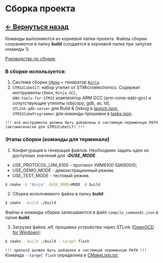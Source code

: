 # Сборка проекта

## **[<- Вернуться назад](../docs.md)**

Команды выполняются из корневой папки проекта.
Файлы сборки сохраняются в папку **_build_** (создается в корневой папке при запуске команды 1).

[Руководство по сборке](https://github.com/MaJerle/stm32-cube-cmake-vscode?tab=readme-ov-file).

### В сборке используется:

1. Система сборки [`CMake`](https://cmake.org/) + генератор [`Ninja`](https://github.com/ninja-build/ninja/releases). <br>
2. `STM32CubeCLT`: набор утилит от STMicroelectronics. Содержит инструменты `CMake`, `Ninja`, `GCC`, <br>
   `GNU-tools-for-STM32` компилятор ARM GCC (arm-none-eabi-gcc) и сопутствующие утилиты (objcopy, gdb, as, ld), <br>
   `STLInk-gdb-server` для Build & Debug в [launch.json](./.vscode/launch.json), <br>
   `STM32CubeProgrammer` для команды прошивки в [tasks.json](./.vscode/tasks.json).

`!!! все инструменты должны быть добавлены в системную переменную PATH (автоматически для STM32CubeCLT) !!! ` <br>

### Этапы сборки (команды для терминала)

1. Конфигурация и генерация файлов. Необходимо задать одно из доступных значений для **_-DUSE_MODE_**. <br>

- USE_PROTOCOL_UIM_6100 - протокол УИМ6100 (ШК6000);
- USE_DEMO_MODE - демонстрационный режим;
- USE_TEST_MODE - тестовый режим.

```sh
$ cmake -G "Ninja" -DUSE_MODE=MODE -B build
```

2. Сборка исполняемого файла в папку **_build_**:

```sh
$ cmake --build ./build
```

Файлы и команды сборки записываются в файл `compile_commands.json` в папке **_build_**.

3. Загрузка файла .elf, прошивка устройства через STLink ([OpenOCD for Windows](https://gnutoolchains.com/arm-eabi/openocd/)):

```sh
$ cmake --build ./build --target flash
```

`!!! openocd должен быть добавлен в системную переменную PATH !!! ` <br>
Команда `--target flash` определена в [CMakeLists.txt](./CMakeLists.txt).
